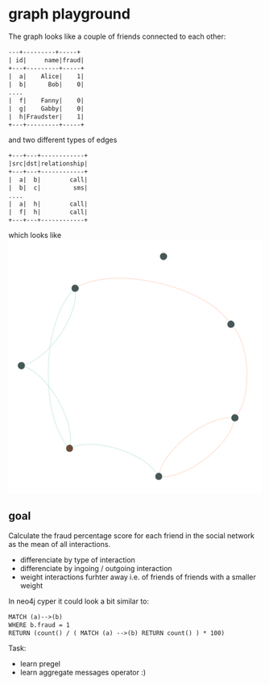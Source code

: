# graph playground

The graph looks like a couple of friends connected to each other:
```
---+---------+-----+
| id|     name|fraud|
+---+---------+-----+
|  a|    Alice|    1|
|  b|      Bob|    0|
....
|  f|    Fanny|    0|
|  g|    Gabby|    0|
|  h|Fraudster|    1|
+---+---------+-----+
```

and two different types of edges
```
+---+---+------------+
|src|dst|relationship|
+---+---+------------+
|  a|  b|        call|
|  b|  c|         sms|
....
|  a|  h|        call|
|  f|  h|        call|
+---+---+------------+
```
which looks like 
![graph](graph.png "gephi visualization")

## goal
Calculate the fraud percentage score for each friend in the social network as the mean of all interactions.
- differenciate by type of interaction
- differenciate by ingoing / outgoing interaction
- weight interactions furhter away i.e. of friends of friends with a smaller weight

In neo4j cyper it could look a bit similar to:
```
MATCH (a)-->(b)
WHERE b.fraud = 1
RETURN (count() / ( MATCH (a) -->(b) RETURN count() ) * 100)
```

Task:
- learn pregel
- learn aggregate messages operator :)
